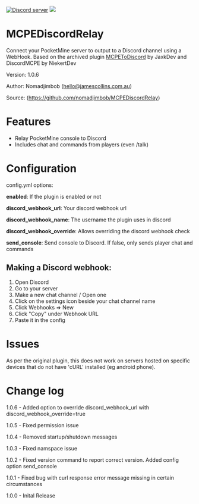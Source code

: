 <a href="https://discord.gg/fpGK9Vr"><img src="https://discordapp.com/api/guilds/699956067781705759/embed.png" alt="Discord server"/></a>
<a href="https://poggit.pmmp.io/p/MCPEDiscordRelay"><img src="https://poggit.pmmp.io/shield.state/MCPEDiscordRelay"></a>

# MCPEDiscordRelay
Connect your PocketMine server to output to a Discord channel using a WebHook. Based on the archived plugin [MCPEToDiscord](https://poggit.pmmp.io/p/MCPEToDiscord) by JaxkDev and DiscordMCPE by NiekertDev

Version: 1.0.6

Author: Nomadjimbob (hello@jamescollins.com.au)

Source: (https://github.com/nomadjimbob/MCPEDiscordRelay)

# Features
  * Relay PocketMine console to Discord
  * Includes chat and commands from players (even /talk)

# Configuration
config.yml options:

**enabled**: If the plugin is enabled or not

**discord_webhook_url**: Your discord webhook url

**discord_webhook_name**: The username the plugin uses in discord

**discord_webhook_override**: Allows overriding the discord webhook check

**send_console**: Send console to Discord. If false, only sends player chat and commands

## Making a Discord webhook:
1. Open Discord
2. Go to your server
3. Make a new chat channel / Open one
4. Click on the settings icon beside your chat channel name
5. Click Webhooks => New
6. Click "Copy" under Webhook URL
7. Paste it in the config

# Issues
As per the original plugin, this does not work on servers hosted on specific devices that do not have 'cURL' installed (eg android phone).

# Change log
1.0.6 - Added option to override discord_webhook_url with discord_webhook_override=true

1.0.5 - Fixed permission issue

1.0.4 - Removed startup/shutdown messages

1.0.3 - Fixed namspace issue

1.0.2 - Fixed version command to report correct version. Added config option send_console

1.0.1 - Fixed bug with curl response error message missing in certain circumstances

1.0.0 - Inital Release
